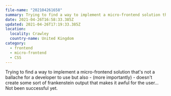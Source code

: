 ```yaml
---
file-name: "202104261658"
summary: Trying to find a way to implement a micro-frontend solution that benefits developers as well as, (more importantly), users.
date: 2021-04-26T16:58:33.385Z
updated: 2021-04-26T17:19:33.385Z
location:
  locality: Crawley
  country-name: United Kingdom
category:
  - frontend
  - micro-frontend
  - CSS
---
```

Trying to find a way to implement a micro-frontend solution that's not a ballache for a developer to use but also - (more importantly) - doesn't create some sort of frankenstein output that makes it awful for the user&hellip; Not been successful yet.

